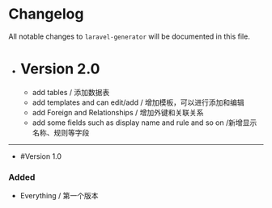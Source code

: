 # Changelog

All notable changes to `laravel-generator` will be documented in this file.

* # Version 2.0
  * add tables / 添加数据表
  * add templates and can edit/add / 增加模板，可以进行添加和编辑
  * add Foreign and Relationships / 增加外键和关联关系
  * add some fields such as display name and rule and so on /新增显示名称、规则等字段 
---
* #Version 1.0

### Added
- Everything / 第一个版本
